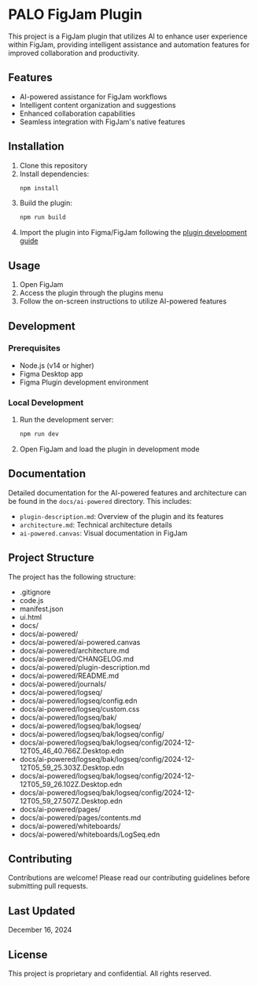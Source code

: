 # PALO FigJam Plugin

This project is a FigJam plugin that utilizes AI to enhance user experience within FigJam, providing intelligent assistance and automation features for improved collaboration and productivity.

## Features

- AI-powered assistance for FigJam workflows
- Intelligent content organization and suggestions
- Enhanced collaboration capabilities
- Seamless integration with FigJam's native features

## Installation

1. Clone this repository
2. Install dependencies:
   ```bash
   npm install
   ```
3. Build the plugin:
   ```bash
   npm run build
   ```
4. Import the plugin into Figma/FigJam following the [plugin development guide](https://www.figma.com/plugin-docs/plugin-quickstart-guide/)

## Usage

1. Open FigJam
2. Access the plugin through the plugins menu
3. Follow the on-screen instructions to utilize AI-powered features

## Development

### Prerequisites
- Node.js (v14 or higher)
- Figma Desktop app
- Figma Plugin development environment

### Local Development
1. Run the development server:
   ```bash
   npm run dev
   ```
2. Open FigJam and load the plugin in development mode

## Documentation

Detailed documentation for the AI-powered features and architecture can be found in the `docs/ai-powered` directory. This includes:

- `plugin-description.md`: Overview of the plugin and its features
- `architecture.md`: Technical architecture details
- `ai-powered.canvas`: Visual documentation in FigJam

## Project Structure

The project has the following structure:

- .gitignore
- code.js
- manifest.json
- ui.html
- docs/
- docs/ai-powered/
- docs/ai-powered/ai-powered.canvas
- docs/ai-powered/architecture.md
- docs/ai-powered/CHANGELOG.md
- docs/ai-powered/plugin-description.md
- docs/ai-powered/README.md
- docs/ai-powered/journals/
- docs/ai-powered/logseq/
- docs/ai-powered/logseq/config.edn
- docs/ai-powered/logseq/custom.css
- docs/ai-powered/logseq/bak/
- docs/ai-powered/logseq/bak/logseq/
- docs/ai-powered/logseq/bak/logseq/config/
- docs/ai-powered/logseq/bak/logseq/config/2024-12-12T05_46_40.766Z.Desktop.edn
- docs/ai-powered/logseq/bak/logseq/config/2024-12-12T05_59_25.303Z.Desktop.edn
- docs/ai-powered/logseq/bak/logseq/config/2024-12-12T05_59_26.102Z.Desktop.edn
- docs/ai-powered/logseq/bak/logseq/config/2024-12-12T05_59_27.507Z.Desktop.edn
- docs/ai-powered/pages/
- docs/ai-powered/pages/contents.md
- docs/ai-powered/whiteboards/
- docs/ai-powered/whiteboards/LogSeq.edn

## Contributing

Contributions are welcome! Please read our contributing guidelines before submitting pull requests.

## Last Updated

December 16, 2024

## License

This project is proprietary and confidential. All rights reserved.
